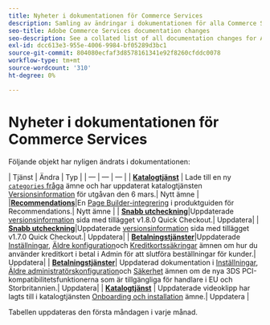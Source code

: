 ```yaml
---
title: Nyheter i dokumentationen för Commerce Services
description: Samling av ändringar i dokumentationen för alla Commerce Services
seo-title: Adobe Commerce Services documentation changes
seo-description: See a collated list of all documentation changes for Adobe Commerce Services and integration services.
exl-id: dcc613e3-955e-4006-9984-bf05289d3bc1
source-git-commit: 804080ecfaf3d8578161341e92f8260cfddc0078
workflow-type: tm+mt
source-wordcount: '310'
ht-degree: 0%

---
```


# Nyheter i dokumentationen för Commerce Services

Följande objekt har nyligen ändrats i dokumentationen:

| Tjänst | Ändra | Typ | | — | — | — | | [**Katalogtjänst**](https://experienceleague.adobe.com/docs/commerce-merchant-services/catalog-service/guide-overview.html) | Lade till en ny [`categories` fråga](https://developer.adobe.com/commerce/webapi/graphql/schema/catalog-service/queries/categories/) ämne och har uppdaterat katalogtjänsten[ Versionsinformation](https://experienceleague.adobe.com/docs/commerce-merchant-services/catalog-service/release-notes.html?lang=en) för utgåvan den 6 mars.| Nytt ämne | |[**Recommendations**](https://experienceleague.adobe.com/docs/commerce-merchant-services/product-recommendations/overview.html?lang=en)|En [Page Builder-integrering](https://experienceleague.adobe.com/docs/commerce-merchant-services/product-recommendations/getting-started/page-builder.html) i produktguiden för Recommendations.| Nytt ämne | | [**Snabb utcheckning**](https://experienceleague.adobe.com/docs/commerce-merchant-services/quick-checkout/overview.html)|Uppdaterade [versionsinformation](https://experienceleague.adobe.com/docs/commerce-merchant-services/quick-checkout/release-notes.html) sida med tillägget v1.8.0 Quick Checkout.| Uppdatera| | [**Snabb utcheckning**](https://experienceleague.adobe.com/docs/commerce-merchant-services/quick-checkout/overview.html)|Uppdaterade [versionsinformation](https://experienceleague.adobe.com/docs/commerce-merchant-services/quick-checkout/release-notes.html) sida med tillägget v1.7.0 Quick Checkout.| Uppdatera| | [**Betalningstjänster**](https://experienceleague.adobe.com/docs/commerce-merchant-services/payment-services/guide-overview.html)|Uppdaterade [Inställningar](https://experienceleague.adobe.com/docs/commerce-merchant-services/payment-services/configure/settings.html#card-vaulting), [Äldre konfiguration](https://experienceleague.adobe.com/docs/commerce-merchant-services/payment-services/configure/configure-admin.html#configure-credit-card-fields)och [Kreditkortssäkringar](https://experienceleague.adobe.com/docs/commerce-merchant-services/payment-services/payments-checkout/vaulting.html#use-vaulting-in-the-admin) ämnen om hur du använder kreditkort i betal i Admin för att slutföra beställningar för kunder.| Uppdatera| | [**Betalningstjänster**](https://experienceleague.adobe.com/docs/commerce-merchant-services/payment-services/guide-overview.html)| Uppdaterad dokumentation i [Inställningar](https://experienceleague.adobe.com/docs/commerce-merchant-services/payment-services/configure/settings.html#3ds), [Äldre administratörskonfiguration](https://experienceleague.adobe.com/docs/commerce-merchant-services/payment-services/configure/configure-admin.html#configure-credit-card-fields)och [Säkerhet](https://experienceleague.adobe.com/docs/commerce-merchant-services/payment-services/security.html#3ds) ämnen om de nya 3DS PCI-kompatibilitetsfunktionerna som är tillgängliga för handlare i EU och Storbritannien.| Uppdatera| | [**Katalogtjänst**](https://experienceleague.adobe.com/docs/commerce-merchant-services/catalog-service/guide-overview.html) | Uppdaterade videoklipp har lagts till i katalogtjänsten [Onboarding och installation](https://experienceleague.adobe.com/docs/commerce-merchant-services/catalog-service/installation.html) ämne.| Uppdatera |

Tabellen uppdateras den första måndagen i varje månad.
